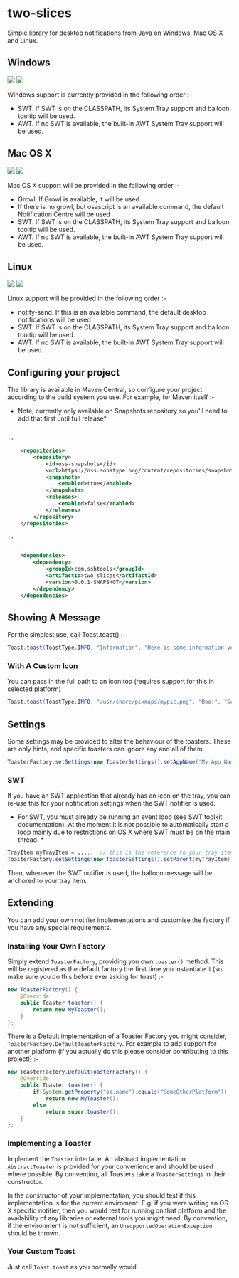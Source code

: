 # two-slices
Simple library for desktop notifications from Java on Windows, Mac OS X and Linux.

## Windows

![](src/web/images/windows-awt.png) ![](src/web/images/windows-swt.png)

Windows support is currently provided in the following order :-

 * SWT. If SWT is on the CLASSPATH, its System Tray support and balloon tooltip will be used.
 * AWT. If no SWT is available, the built-in AWT System Tray support will be used. 

## Mac OS X

![](src/web/images/osx-notification-centre.png) ![](src/web/images/osx-swt.png) 

Mac OS X support will be provided in the following order :-

 * Growl. If Growl is available, it will be used.
 * If there is no growl, but osascript is an available command, the default Notification Centre will be used
 * SWT. If SWT is on the CLASSPATH, its System Tray support and balloon tooltip will be used.
 * AWT. If no SWT is available, the built-in AWT System Tray support will be used.    
 
## Linux

![](src/web/images/linux-notify.png) ![](src/web/images/linux-swt.png)

Linux support will be provided in the following order :-

 * notify-send. If this is an available command, the default desktop notifications will be used
 * SWT. If SWT is on the CLASSPATH, its System Tray support and balloon tooltip will be used.
 * AWT. If no SWT is available, the built-in AWT System Tray support will be used.

## Configuring your project

The library is available in Maven Central, so configure your project according to the
build system you use. For example, for Maven itself :-

* Note, currently only available on Snapshots repository so you'll need to add that first 
  until full release*

```xml

..

	<repositories>
		<repository>
			<id>oss-snapshots</id>
			<url>https://oss.sonatype.org/content/repositories/snapshots</url>
			<snapshots>
				<enabled>true</enabled>
			</snapshots>
			<releases>
				<enabled>false</enabled>
			</releases>
		</repository>
	</repositories>
	
..


	<dependencies>
		<dependency>
			<groupId>com.sshtools</groupId>
			<artifactId>two-slices</artifactId>
			<version>0.0.1-SNAPSHOT</version>
		</dependency>
	</dependencies>
```

## Showing A Message

For the simplest use, call Toast.toast() :-

```java
Toast.toast(ToastType.INFO, "Information", "Here is some information you cannot do without.");
```

### With A Custom Icon

You can pass in the full path to an icon too (requires support for this in selected platform)

```java
Toast.toast(ToastType.INFO, "/usr/share/pixmaps/mypic.png", "Boo!", "See my image?");
```

## Settings

Some settings may be provided to alter the behaviour of the toasters. These are only hints, and specific 
toasters can ignore any and all of them.  

```java
ToasterFactory.setSettings(new ToasterSettings().setAppName("My App Name"));
```

### SWT

If you have an SWT application that already has an icon on the tray, you can re-use this for your notification
settings when the SWT notifier is used.

* For SWT, you must already be running an event loop (see SWT toolkit documentation). At the moment it 
  is not possible to automatically start a loop mainly due to restrictions on OS X where SWT must be
  on the main thread. *

```java
TrayItem myTrayItem = .....  // this is the reference to your tray item
ToasterFactory.setSettings(new ToasterSettings().setParent(myTrayItem));
```

Then, whenever the SWT notifier is used, the balloon message will be anchored to your tray item.

## Extending

You can add your own notifier implementations and customise the factory if you have any special requirements.

### Installing Your Own Factory

Simply extend `ToasterFactory`, providing you own `toaster()` method.  This will be registered as the default factory the first time you instantiate it (so make sure you do this before ever asking for toast) :-

```java
new ToasterFactory() {
	@Override
	public Toaster toaster() {
		return new MyToaster(); 
	}
};
```

There is a Default implementation of a Toaster Factory you might consider, `ToasterFactory.DefaultToasterFactory`. For example to add support for another platform (if you actually do this please consider contributing to this project!) :-

```java
new ToasterFactory.DefaultToasterFactory() {
	@Override
	public Toaster toaster() {
		if(System.getProperty("os.name").equals("SomeOtherPlatform"))
			return new MyToaster();
		else
			return super.toaster(); 
	}
};
```



### Implementing a Toaster

Implement the `Toaster` interface. An abstract implementation `AbstractToaster` is provided for your convenience and should be used where possible. By convention, all Toasters take a `ToasterSettings` in their constructor. 

In the constructor of your implementation, you should test if this implementation is for the current enviroment. E.g. if you were writing an OS X specific notifier, then you would test for running on that platform and the availability of any libraries or external tools you might need. By convention, if the environment is not sufficient, an `UnsupportedOperationException` should be thrown.

### Your Custom Toast

Just call `Toast.toast` as you normally would.